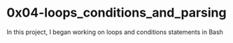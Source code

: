 # 0x04-loops_conditions_and_parsing

In this project, I began working on loops and conditions statements in Bash
